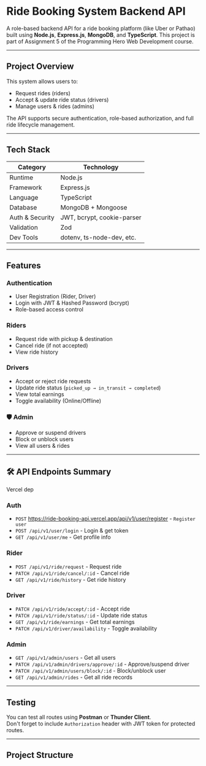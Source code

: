 #  Ride Booking System Backend API

A role-based backend API for a ride booking platform (like Uber or Pathao) built using **Node.js**, **Express.js**, **MongoDB**, and **TypeScript**. This project is part of Assignment 5 of the Programming Hero Web Development course.

---

##  Project Overview

This system allows users to:
-  Request rides (riders)
-  Accept & update ride status (drivers)
-  Manage users & rides (admins)

The API supports secure authentication, role-based authorization, and full ride lifecycle management.

---

##  Tech Stack

| Category       | Technology                    |
|----------------|-------------------------------|
| Runtime        | Node.js                       |
| Framework      | Express.js                    |
| Language       | TypeScript                    |
| Database       | MongoDB + Mongoose            |
| Auth & Security| JWT, bcrypt, cookie-parser    |
| Validation     | Zod                           |
| Dev Tools      | dotenv, ts-node-dev, etc.     |

---

##  Features

###  Authentication
- User Registration (Rider, Driver)
- Login with JWT & Hashed Password (bcrypt)
- Role-based access control

###  Riders
- Request ride with pickup & destination
- Cancel ride (if not accepted)
- View ride history

###  Drivers
- Accept or reject ride requests
- Update ride status (`picked_up → in_transit → completed`)
- View total earnings
- Toggle availability (Online/Offline)

### 🛡️ Admin
- Approve or suspend drivers
- Block or unblock users
- View all users & rides

---

## 🛠 API Endpoints Summary



Vercel dep




###  Auth
- `POST` https://ride-booking-api.vercel.app/api/v1/user/register - `Register user`
- `POST /api/v1/user/login` - Login & get token
- `GET /api/v1/user/me` - Get profile info

###  Rider
- `POST /api/v1/ride/request` - Request ride
- `PATCH /api/v1/ride/cancel/:id` - Cancel ride
- `GET /api/v1/ride/history` - Get ride history

###  Driver
- `PATCH /api/v1/ride/accept/:id` - Accept ride
- `PATCH /api/v1/ride/status/:id` - Update ride status
- `GET /api/v1/ride/earnings` - Get total earnings
- `PATCH /api/v1/driver/availability` - Toggle availability

###  Admin
- `GET /api/v1/admin/users` - Get all users
- `PATCH /api/v1/admin/drivers/approve/:id` - Approve/suspend driver
- `PATCH /api/v1/admin/users/block/:id` - Block/unblock user
- `GET /api/v1/admin/rides` - Get all ride records

---

##  Testing

You can test all routes using **Postman** or **Thunder Client**.  
 Don't forget to include `Authorization` header with JWT token for protected routes.

---

##  Project Structure

